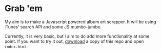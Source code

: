 Grab 'em
======

My aim is to make a Javascript powered album art scrapper. It will be using iTunes' search API and some JS mumbo-jumbo.

Currently, it is very basic, but I aim to do add more functionality at some point. If you want to try it out, [download](https://github.com/rowellheria/grab-em/archive/master.zip) a copy of this repo and open `index.html`.
